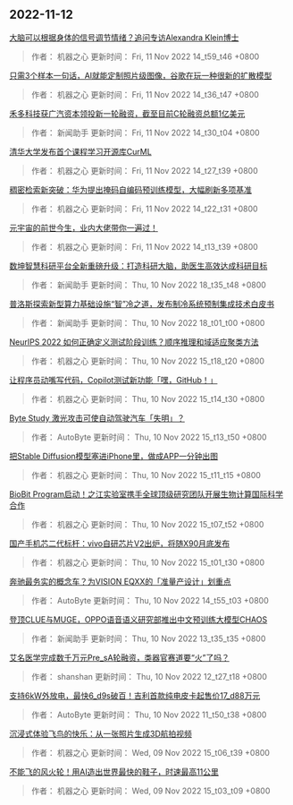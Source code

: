 
## 2022-11-12

 [大脑可以根据身体的信号调节情绪？追问专访Alexandra Klein博士](https://www.jiqizhixin.com/articles/2022-11-11-6)

> 作者： 机器之心  更新时间： Fri, 11 Nov 2022 14_t59_t46 +0800

 [只需3个样本一句话，AI就能定制照片级图像，谷歌在玩一种很新的扩散模型](https://www.jiqizhixin.com/articles/2022-11-11-5)

> 作者： 机器之心  更新时间： Fri, 11 Nov 2022 14_t36_t47 +0800

 [禾多科技获广汽资本领投新一轮融资，截至目前C轮融资总额1亿美元](https://www.jiqizhixin.com/articles/2022-11-11-4)

> 作者： 新闻助手  更新时间： Fri, 11 Nov 2022 14_t30_t04 +0800

 [清华大学发布首个课程学习开源库CurML](https://www.jiqizhixin.com/articles/2022-11-11-3)

> 作者： 机器之心  更新时间： Fri, 11 Nov 2022 14_t27_t39 +0800

 [稠密检索新突破：华为提出掩码自编码预训练模型，大幅刷新多项基准](https://www.jiqizhixin.com/articles/2022-11-11-2)

> 作者： 机器之心  更新时间： Fri, 11 Nov 2022 14_t22_t31 +0800

 [元宇宙的前世今生，业内大佬带你一遍过！](https://www.jiqizhixin.com/articles/2022-11-11)

> 作者： 机器之心  更新时间： Fri, 11 Nov 2022 14_t13_t39 +0800

 [数坤智慧科研平台全新重磅升级：打造科研大脑，助医生高效达成科研目标](https://www.jiqizhixin.com/articles/2022-11-10-12)

> 作者： 新闻助手  更新时间： Thu, 10 Nov 2022 18_t35_t48 +0800

 [普洛斯探索新型算力基础设施“智”冷之道，发布制冷系统预制集成技术白皮书](https://www.jiqizhixin.com/articles/2022-11-10-11)

> 作者： 新闻助手  更新时间： Thu, 10 Nov 2022 18_t01_t00 +0800

 [NeurIPS 2022   如何正确定义测试阶段训练？顺序推理和域适应聚类方法](https://www.jiqizhixin.com/articles/2022-11-10-10)

> 作者： 机器之心  更新时间： Thu, 10 Nov 2022 15_t18_t20 +0800

 [让程序员动嘴写代码，Copilot测试新功能「嘿，GitHub！」](https://www.jiqizhixin.com/articles/2022-11-10-9)

> 作者： 机器之心  更新时间： Thu, 10 Nov 2022 15_t14_t30 +0800

 [Byte Study   激光攻击可使自动驾驶汽车「失明」？](https://www.jiqizhixin.com/articles/2022-11-10-8)

> 作者： AutoByte  更新时间： Thu, 10 Nov 2022 15_t13_t50 +0800

 [把Stable Diffusion模型塞进iPhone里，做成APP一分钟出图](https://www.jiqizhixin.com/articles/2022-11-10-7)

> 作者： 机器之心  更新时间： Thu, 10 Nov 2022 15_t11_t15 +0800

 [BioBit Program启动！之江实验室携手全球顶级研究团队开展生物计算国际科学合作](https://www.jiqizhixin.com/articles/2022-11-10-6)

> 作者： 机器之心  更新时间： Thu, 10 Nov 2022 15_t07_t52 +0800

 [国产手机芯二代标杆：vivo自研芯片V2出炉，将随X90月底发布](https://www.jiqizhixin.com/articles/2022-11-10-5)

> 作者： 机器之心  更新时间： Thu, 10 Nov 2022 15_t01_t30 +0800

 [奔驰最务实的概念车？为VISION EQXX的「准量产设计」划重点](https://www.jiqizhixin.com/articles/2022-11-10-4)

> 作者： AutoByte  更新时间： Thu, 10 Nov 2022 14_t55_t03 +0800

 [登顶CLUE与MUGE，OPPO语音语义研究部推出中文预训练大模型CHAOS](https://www.jiqizhixin.com/articles/2022-11-10-3)

> 作者： 新闻助手  更新时间： Thu, 10 Nov 2022 13_t35_t35 +0800

 [艾名医学完成数千万元Pre_sA轮融资，类器官赛道要“火”了吗？](https://www.jiqizhixin.com/articles/2022-11-10-2)

> 作者： shanshan  更新时间： Thu, 10 Nov 2022 12_t27_t18 +0800

 [支持6kW外放电，最快6_d9s破百！吉利首款纯电皮卡起售价17_d88万元](https://www.jiqizhixin.com/articles/2022-11-10)

> 作者： AutoByte  更新时间： Thu, 10 Nov 2022 11_t50_t38 +0800

 [沉浸式体验飞鸟的快乐：从一张照片生成3D航拍视频](https://www.jiqizhixin.com/articles/2022-11-09-7)

> 作者： 机器之心  更新时间： Wed, 09 Nov 2022 15_t06_t39 +0800

 [不能飞的风火轮！用AI造出世界最快的鞋子，时速最高11公里](https://www.jiqizhixin.com/articles/2022-11-09-6)

> 作者： 机器之心  更新时间： Wed, 09 Nov 2022 15_t03_t09 +0800
